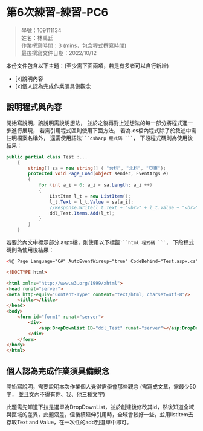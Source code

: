 ﻿# 第6次練習-練習-PC6
>
>學號：109111134 
><br />
>姓名：林禹廷 
><br />
>作業撰寫時間：3 (mins，包含程式撰寫時間)
><br />
>最後撰寫文件日期：2022/10/12
>

本份文件包含以下主題：(至少需下面兩項，若是有多者可以自行新增)
- [x]說明內容
- [x]個人認為完成作業須具備觀念

## 說明程式與內容

開始寫說明，該說明需說明想法，
並於之後再對上述想法的每一部分將程式進一步進行展現，
若需引用程式區則使用下面方法，
若為.cs檔內程式除了於敘述中需註明檔案名稱外，
還需使用語法` ```csharp 程式碼 ``` `，
下段程式碼則為使用後結果：

```csharp
public partial class Test :...
    {
        string[] sa = new string[] { "台科", "北科", "亞東"};
        protected void Page_Load(object sender, EventArgs e)
        {
            for (int a_i = 0; a_i < sa.Length; a_i ++)
            {
                ListItem l_t = new ListItem();
                l_t.Text = l_t.Value = sa[a_i];
                //Response.Write(l_t.Text + "<br>" + l_t.Value + "<br>");
                ddl_Test.Items.Add(l_t);
            }
        }
    }
```

若要於內文中標示部分.aspx檔，則使用以下標籤` ```html 程式碼 ``` `，
下段程式碼則為使用後結果：

```html
<%@ Page Language="C#" AutoEventWireup="true" CodeBehind="Test.aspx.cs" Inherits="_111_1PC6.Test" %>

<!DOCTYPE html>

<html xmlns="http://www.w3.org/1999/xhtml">
<head runat="server">
<meta http-equiv="Content-Type" content="text/html; charset=utf-8"/>
    <title></title>
</head>
<body>
    <form id="form1" runat="server">
        <div>
            <asp:DropDownList ID="ddl_Test" runat="server"></asp:DropDownList>
        </div>
    </form>
</body>
</html>
```


## 個人認為完成作業須具備觀念

開始寫說明，需要說明本次作業個人覺得需學會那些觀念 (需寫成文章，需最少50字，
並且文內不得有你、我、他三種文字)

此題需先知道下拉是選單為DropDownList，並於創建後修改其id，然後知道全域與區域的差異，此題沒差，但後續延伸引用時，全域會較好一些，並用listItem去存取Text and Value，在一次性的add到選單中即可。
